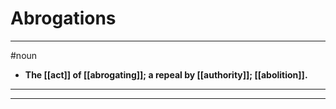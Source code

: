 # Abrogations
---
#noun
- **The [[act]] of [[abrogating]]; a repeal by [[authority]]; [[abolition]].**
---
---

